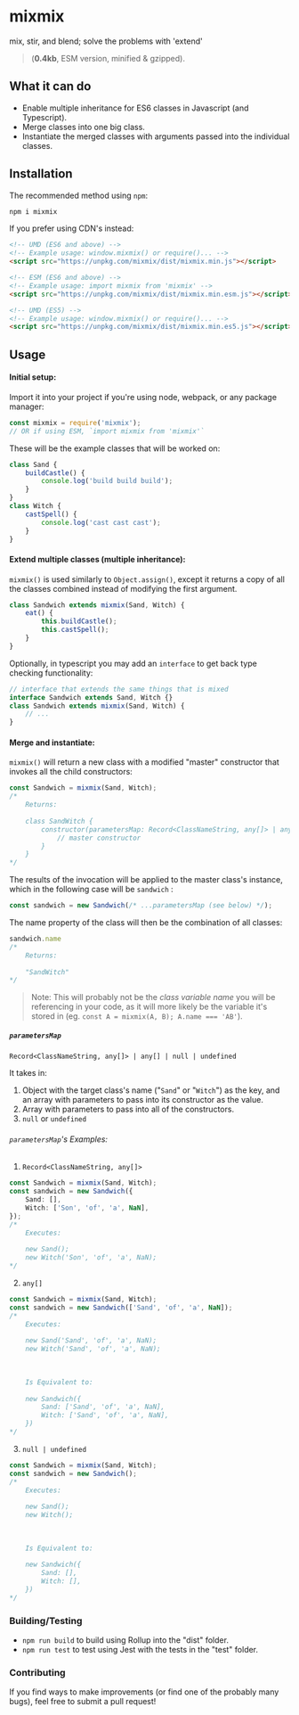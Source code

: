
# mixmix

mix, stir, and blend; solve the problems with 'extend'

>  (**0.4kb**, ESM version, minified & gzipped).



## What it can do

* Enable multiple inheritance for ES6 classes in Javascript (and Typescript).
* Merge classes into one big class.
* Instantiate the merged classes with arguments passed into the individual classes.



## Installation

The recommended method using `npm`:

```bash
npm i mixmix
```

If you prefer using CDN's instead:

```html
<!-- UMD (ES6 and above) -->
<!-- Example usage: window.mixmix() or require()... -->
<script src="https://unpkg.com/mixmix/dist/mixmix.min.js"></script>

<!-- ESM (ES6 and above) -->
<!-- Example usage: import mixmix from 'mixmix' -->
<script src="https://unpkg.com/mixmix/dist/mixmix.min.esm.js"></script>

<!-- UMD (ES5) -->
<!-- Example usage: window.mixmix() or require()... -->
<script src="https://unpkg.com/mixmix/dist/mixmix.min.es5.js"></script>
```



## Usage

#### Initial setup:

Import it into your project if you're using node, webpack, or any package manager:

```js
const mixmix = require('mixmix');
// OR if using ESM, `import mixmix from 'mixmix'`
```

These will be the example classes that will be worked on:

```js
class Sand {
    buildCastle() {
        console.log('build build build');
    }
}
class Witch {
    castSpell() {
        console.log('cast cast cast');
    }
}
```



#### Extend multiple classes (multiple inheritance):

`mixmix()` is used similarly to `Object.assign()`, except it returns a copy of all the classes combined instead of modifying the first argument.

```js
class Sandwich extends mixmix(Sand, Witch) {
    eat() {
        this.buildCastle();
        this.castSpell();
    }
}
```

Optionally, in typescript you may add an `interface` to get back type checking functionality:

```ts
// interface that extends the same things that is mixed
interface Sandwich extends Sand, Witch {}
class Sandwich extends mixmix(Sand, Witch) {
    // ...
}
```



#### Merge and instantiate:

`mixmix()` will return a new class with a modified "master" constructor that invokes all the child constructors:

```ts
const Sandwich = mixmix(Sand, Witch);
/* 
	Returns:
	
    class SandWitch {
        constructor(parametersMap: Record<ClassNameString, any[]> | any[] = null) {
            // master constructor
        }
    } 
*/
```
The results of the invocation will be applied to the master class's instance, which in the following case will be `sandwich` :

```ts
const sandwich = new Sandwich(/* ...parametersMap (see below) */);
```

The name property of the class will then be the combination of all classes:

```ts
sandwich.name
/* 
	Returns:
	
	"SandWitch"
*/
```

>Note: This will probably not be the *class variable name* you will be referencing in your code, as it will more likely be the variable it's stored in (eg. `const A = mixmix(A, B); A.name === 'AB'`).



##### `parametersMap`

`Record<ClassNameString, any[]> | any[] | null | undefined`

It takes in:

1. Object with the target class's name ("`Sand`" or "`Witch`") as the key, and an array with parameters to pass into its constructor as the value.
2. Array with parameters to pass into all of the constructors.
3. `null` or `undefined`

###### `parametersMap`'s Examples:

1. `Record<ClassNameString, any[]>`

```ts
const Sandwich = mixmix(Sand, Witch);
const sandwich = new Sandwich({
    Sand: [],
    Witch: ['Son', 'of', 'a', NaN],
});
/*
	Executes:
	
	new Sand();
	new Witch('Son', 'of', 'a', NaN);
*/
```

2. `any[]`

```ts
const Sandwich = mixmix(Sand, Witch);
const sandwich = new Sandwich(['Sand', 'of', 'a', NaN]);
/*
	Executes:
	
	new Sand('Sand', 'of', 'a', NaN);
	new Witch('Sand', 'of', 'a', NaN);
	
	
	
	Is Equivalent to:
	
	new Sandwich({
		Sand: ['Sand', 'of', 'a', NaN],
		Witch: ['Sand', 'of', 'a', NaN],
	})
*/
```

3. `null | undefined`

```ts
const Sandwich = mixmix(Sand, Witch);
const sandwich = new Sandwich();
/*
	Executes:
	
	new Sand();
	new Witch();
	
	
	
	Is Equivalent to:
	
	new Sandwich({
		Sand: [],
		Witch: [],
	})
*/
```



### Building/Testing

* `npm run build` to build using Rollup into the "dist" folder.
* ```npm run test``` to test using Jest with the tests in the "test" folder.



### Contributing

If you find ways to make improvements (or find one of the probably many bugs), feel free to submit a pull request!